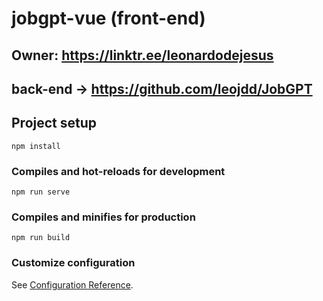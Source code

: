# jobgpt-vue (front-end)

## Owner: https://linktr.ee/leonardodejesus

## back-end -> https://github.com/leojdd/JobGPT

## Project setup
```
npm install
```

### Compiles and hot-reloads for development
```
npm run serve
```

### Compiles and minifies for production
```
npm run build
```

### Customize configuration
See [Configuration Reference](https://cli.vuejs.org/config/).
